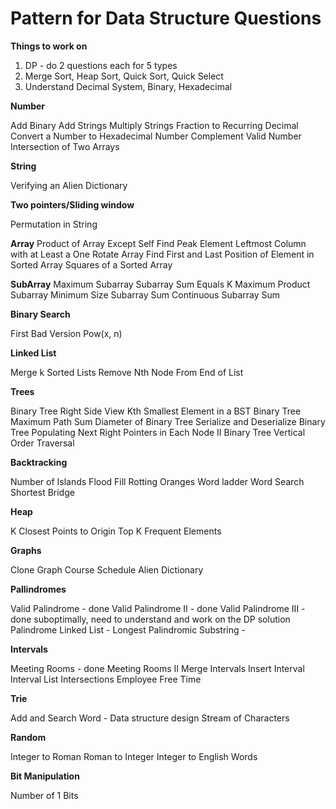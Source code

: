 # Pattern for Data Structure Questions

**Things to work on**

1. DP - do 2 questions each for 5 types
2. Merge Sort, Heap Sort, Quick Sort, Quick Select
3. Understand Decimal System, Binary, Hexadecimal

**Number**

Add Binary
Add Strings
Multiply Strings
Fraction to Recurring Decimal
Convert a Number to Hexadecimal
Number Complement
Valid Number
Intersection of Two Arrays

**String**

Verifying an Alien Dictionary

**Two pointers/Sliding window**

Permutation in String

**Array**
Product of Array Except Self
Find Peak Element
Leftmost Column with at Least a One
Rotate Array
Find First and Last Position of Element in Sorted Array
Squares of a Sorted Array

**SubArray**
Maximum Subarray
Subarray Sum Equals K
Maximum Product Subarray 
Minimum Size Subarray Sum
Continuous Subarray Sum

**Binary Search**

First Bad Version
Pow(x, n)

**Linked List**

Merge k Sorted Lists
Remove Nth Node From End of List

**Trees**

Binary Tree Right Side View
Kth Smallest Element in a BST
Binary Tree Maximum Path Sum
Diameter of Binary Tree
Serialize and Deserialize Binary Tree
Populating Next Right Pointers in Each Node II
Binary Tree Vertical Order Traversal

**Backtracking**

Number of Islands
Flood Fill
Rotting Oranges
Word ladder
Word Search
Shortest Bridge

**Heap**

K Closest Points to Origin
Top K Frequent Elements

**Graphs**

Clone Graph
Course Schedule
Alien Dictionary

**Pallindromes**

Valid Palindrome - done
Valid Palindrome II - done
Valid Palindrome III - done suboptimally, need to understand and work on the DP solution
Palindrome Linked List - 
Longest Palindromic Substring - 

**Intervals**

Meeting Rooms - done
Meeting Rooms II
Merge Intervals
Insert Interval
Interval List Intersections
Employee Free Time

**Trie**

Add and Search Word - Data structure design
Stream of Characters

**Random**

Integer to Roman
Roman to Integer
Integer to English Words

**Bit Manipulation**

Number of 1 Bits

